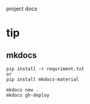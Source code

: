 project docs


# tip
## mkdocs
```shell
pip install -r requriment.txt
or 
pip install mkdocs-material
```
```shell
mkdocs new .
mkdocs gh-deploy
```